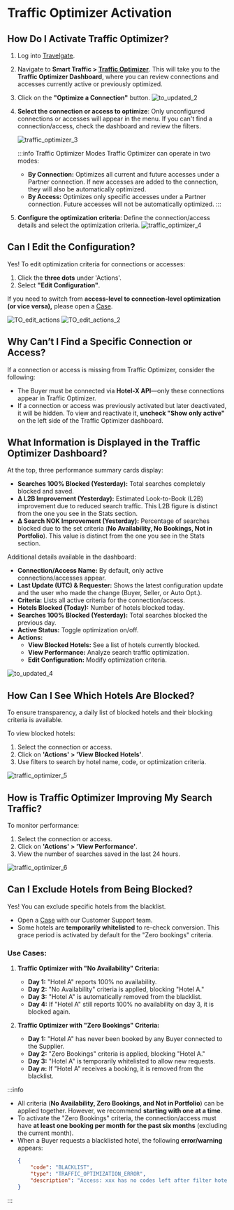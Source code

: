 ﻿---
sidebar_position: 3
---

# Traffic Optimizer Activation

## How Do I Activate Traffic Optimizer?

1. Log into [Travelgate](https://www.travelgate.com/).
2. Navigate to **Smart Traffic > [Traffic Optimizer](https://app.travelgate.com/traffic-optimizer)**. This will take you to the **Traffic Optimizer Dashboard**, where you can review connections and accesses currently active or previously optimized.
3. Click on the **"Optimize a Connection"** button.
   ![to_updated_2](https://storage.travelgate.com/kbase/to_updated_2.jpg)
4. **Select the connection or access to optimize**: Only unconfigured connections or accesses will appear in the menu. If you can't find a connection/access, check the dashboard and review the filters.

   ![traffic_optimizer_3](https://storage.travelgate.com/kbase/traffic_optimizer_3.jpg)

   :::info Traffic Optimizer Modes
   Traffic Optimizer can operate in two modes:
   - **By Connection:** Optimizes all current and future accesses under a Partner connection. If new accesses are added to the connection, they will also be automatically optimized.
   - **By Access:** Optimizes only specific accesses under a Partner connection. Future accesses will not be automatically optimized.
   :::

5. **Configure the optimization criteria**: Define the connection/access details and select the optimization criteria.
   ![traffic_optimizer_4](https://storage.travelgate.com/kbase/traffic_optimizer_4.jpg)

## Can I Edit the Configuration?

Yes! To edit optimization criteria for connections or accesses:
1. Click the **three dots** under 'Actions'.
2. Select **"Edit Configuration"**.

If you need to switch from **access-level to connection-level optimization (or vice versa),** please open a [Case](https://app.travelgate.com/support).

![TO_edit_actions](https://storage.travelgate.com/kbase/TO_edit_actions.jpg)
![TO_edit_actions_2](https://storage.travelgate.com/kbase/TO_edit_actions_2.jpg)

## Why Can’t I Find a Specific Connection or Access?

If a connection or access is missing from Traffic Optimizer, consider the following:
- The Buyer must be connected via **Hotel-X API**—only these connections appear in Traffic Optimizer.
- If a connection or access was previously activated but later deactivated, it will be hidden. To view and reactivate it, **uncheck "Show only active"** on the left side of the Traffic Optimizer dashboard.

## What Information is Displayed in the Traffic Optimizer Dashboard?

At the top, three performance summary cards display:

- **Searches 100% Blocked (Yesterday):** Total searches completely blocked and saved.
- **Δ L2B Improvement (Yesterday):** Estimated Look-to-Book (L2B) improvement due to reduced search traffic. This L2B figure is distinct from the one you see in the Stats section.
- **Δ Search NOK Improvement (Yesterday):** Percentage of searches blocked due to the set criteria (**No Availability, No Bookings, Not in Portfolio**). This value is distinct from the one you see in the Stats section.

Additional details available in the dashboard:
- **Connection/Access Name:** By default, only active connections/accesses appear.
- **Last Update (UTC) & Requester:** Shows the latest configuration update and the user who made the change (Buyer, Seller, or Auto Opt.).
- **Criteria:** Lists all active criteria for the connection/access.
- **Hotels Blocked (Today):** Number of hotels blocked today.
- **Searches 100% Blocked (Yesterday):** Total searches blocked the previous day.
- **Active Status:** Toggle optimization on/off.
- **Actions:**
  - **View Blocked Hotels:** See a list of hotels currently blocked.
  - **View Performance:** Analyze search traffic optimization.
  - **Edit Configuration:** Modify optimization criteria.

![to_updated_4](https://storage.travelgate.com/kbase/to_updated_4.jpg)

## How Can I See Which Hotels Are Blocked?

To ensure transparency, a daily list of blocked hotels and their blocking criteria is available.

To view blocked hotels:
1. Select the connection or access.
2. Click on **'Actions' > 'View Blocked Hotels'**.
3. Use filters to search by hotel name, code, or optimization criteria.

![traffic_optimizer_5](https://storage.travelgate.com/kbase/traffic_optimizer_5.jpg)

## How is Traffic Optimizer Improving My Search Traffic?

To monitor performance:
1. Select the connection or access.
2. Click on **'Actions' > 'View Performance'**.
3. View the number of searches saved in the last 24 hours.

![traffic_optimizer_6](https://storage.travelgate.com/kbase/traffic_optimizer_6.jpg)

## Can I Exclude Hotels from Being Blocked?

Yes! You can exclude specific hotels from the blacklist.

- Open a [Case](/kb/platform/support-portal/case-guidelines) with our Customer Support team.
- Some hotels are **temporarily whitelisted** to re-check conversion. This grace period is activated by default for the "Zero bookings" criteria.

### Use Cases:

1. **Traffic Optimizer with "No Availability" Criteria:**
   - **Day 1:** "Hotel A" reports 100% no availability.
   - **Day 2:** "No Availability" criteria is applied, blocking "Hotel A."
   - **Day 3:** "Hotel A" is automatically removed from the blacklist.
   - **Day 4:** If "Hotel A" still reports 100% no availability on day 3, it is blocked again.

2. **Traffic Optimizer with "Zero Bookings" Criteria:**
   - **Day 1:** "Hotel A" has never been booked by any Buyer connected to the Supplier.
   - **Day 2:** "Zero Bookings" criteria is applied, blocking "Hotel A."
   - **Day 3:** "Hotel A" is temporarily whitelisted to allow new requests.
   - **Day _n_:** If "Hotel A" receives a booking, it is removed from the blacklist.

:::info
- All criteria (**No Availability, Zero Bookings, and Not in Portfolio**) can be applied together. However, we recommend **starting with one at a time**.
- To activate the "Zero Bookings" criteria, the connection/access must have **at least one booking per month for the past six months** (excluding the current month).
- When a Buyer requests a blacklisted hotel, the following **error/warning** appears:
  ```json
  {
      "code": "BLACKLIST",
      "type": "TRAFFIC_OPTIMIZATION_ERROR",
      "description": "Access: xxx has no codes left after filter hotel codes."
  }
  ```
:::
